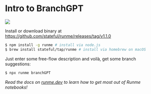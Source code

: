# Intro to BranchGPT

[![](https://badgen.net/badge/Run%20this%20/Demo/5B3ADF?icon=https://runme.dev/img/logo.svg)](https://runme.dev/api/runme?repository=https://github.com/stateful/vscode-runme.git&fileToOpen=examples/branchGPT.md)

Install or download binary at https://github.com/stateful/runme/releases/tag/v1.1.0

```sh
$ npm install -g runme # install via node.js
$ brew install stateful/tap/runme # install via homebrew on macOS
```

Just enter some free-flow description and voilà, get some branch suggestions:

```sh
$ npx runme branchGPT
```

_Read the docs on [runme.dev](https://www.runme.dev/docs/intro) to learn how to get most out of Runme notebooks!_
